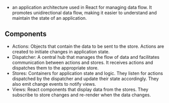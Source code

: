 - an application architecture used in React for managing data flow. It promotes unidirectional data flow, making it easier to understand and maintain the state of an application.
## Components
- Actions: Objects that contain the data to be sent to the store. Actions are created to initiate changes in application state.
- Dispatcher: A central hub that manages the flow of data and facilitates communication between actions and stores. It receives actions and dispatches them to the appropriate store.
- Stores: Containers for application state and logic. They listen for actions dispatched by the dispatcher and update their state accordingly. They also emit change events to notify views.
- Views: React components that display data from the stores. They subscribe to store changes and re-render when the data changes.